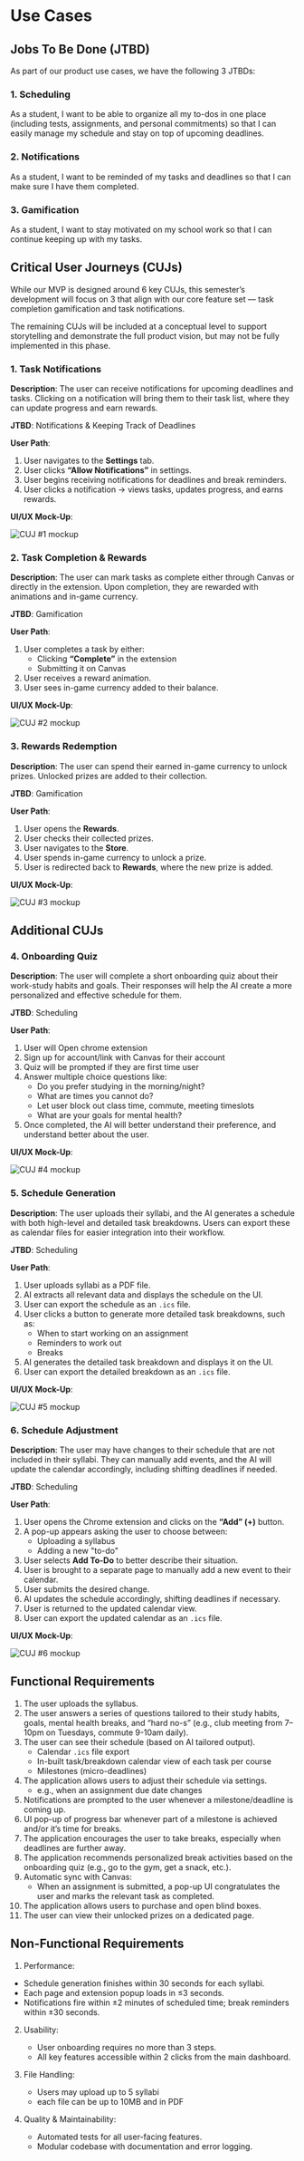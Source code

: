 # Use Cases

## Jobs To Be Done (JTBD)

As part of our product use cases, we have the following 3 JTBDs:

### 1. Scheduling
As a student, I want to be able to organize all my to-dos in one place (including tests, assignments, and personal commitments) so that I can easily manage my schedule and stay on top of upcoming deadlines.

### 2. Notifications
As a student, I want to be reminded of my tasks and deadlines so that I can make sure I have them completed.

### 3. Gamification
As a student, I want to stay motivated on my school work so that I can continue keeping up with my tasks.

## Critical User Journeys (CUJs)

While our MVP is designed around 6 key CUJs, this semester’s development will focus on 3 that align with our core feature set — task completion gamification and task notifications.

The remaining CUJs will be included at a conceptual level to support storytelling and demonstrate the full product vision, but may not be fully implemented in this phase.

### 1. Task Notifications
**Description**: The user can receive notifications for upcoming deadlines and tasks. Clicking on a notification will bring them to their task list, where they can update progress and earn rewards.  

**JTBD**: Notifications & Keeping Track of Deadlines  

**User Path**:  
1. User navigates to the **Settings** tab.  
2. User clicks **“Allow Notifications”** in settings.  
3. User begins receiving notifications for deadlines and break reminders.  
4. User clicks a notification → views tasks, updates progress, and earns rewards.  

**UI/UX Mock-Up**:  

![CUJ #1 mockup](./cuj_mockups/cuj_figma_01.png)  

### 2. Task Completion & Rewards
**Description**: The user can mark tasks as complete either through Canvas or directly in the extension. Upon completion, they are rewarded with animations and in-game currency.  

**JTBD**: Gamification  

**User Path**:  
1. User completes a task by either:  
   - Clicking **“Complete”** in the extension  
   - Submitting it on Canvas  
2. User receives a reward animation.  
3. User sees in-game currency added to their balance.  

**UI/UX Mock-Up**:  

![CUJ #2 mockup](./cuj_mockups/cuj_figma_02.png)

### 3. Rewards Redemption
**Description**: The user can spend their earned in-game currency to unlock prizes. Unlocked prizes are added to their collection.  

**JTBD**: Gamification  

**User Path**:  
1. User opens the **Rewards**.  
2. User checks their collected prizes.  
3. User navigates to the **Store**.  
4. User spends in-game currency to unlock a prize.  
5. User is redirected back to **Rewards**, where the new prize is added.  

**UI/UX Mock-Up**:  

![CUJ #3 mockup](./cuj_mockups/cuj_figma_03.png)  

## Additional CUJs

### 4. Onboarding Quiz
**Description**: The user will complete a short onboarding quiz about their work-study habits and goals. Their responses will help the AI create a more personalized and effective schedule for them.

**JTBD**: Scheduling

**User Path**:
   1. User will Open chrome extension
   2. Sign up for account/link with Canvas for their account
   3. Quiz will be prompted if they are first time user
   4. Answer multiple choice questions like:
      - Do you prefer studying in the morning/night?
      - What are times you cannot do?
      - Let user block out class time, commute, meeting timeslots 
      - What are your goals for mental health?
   5. Once completed, the AI will better understand their preference, and understand better about the user.  

**UI/UX Mock-Up**:  

![CUJ #4 mockup](./cuj_mockups/cuj_04.png)

### 5. Schedule Generation
**Description**: The user uploads their syllabi, and the AI generates a schedule with both high-level and detailed task breakdowns. Users can export these as calendar files for easier integration into their workflow.  

**JTBD**: Scheduling

**User Path**:  
1. User uploads syllabi as a PDF file.  
2. AI extracts all relevant data and displays the schedule on the UI.  
3. User can export the schedule as an `.ics` file.  
4. User clicks a button to generate more detailed task breakdowns, such as:  
   - When to start working on an assignment  
   - Reminders to work out  
   - Breaks  
5. AI generates the detailed task breakdown and displays it on the UI.  
6. User can export the detailed breakdown as an `.ics` file.  

**UI/UX Mock-Up**:  

![CUJ #5 mockup](./cuj_mockups/cuj_05.png)  

### 6. Schedule Adjustment
**Description**: The user may have changes to their schedule that are not included in their syllabi. They can manually add events, and the AI will update the calendar accordingly, including shifting deadlines if needed.  

**JTBD**: Scheduling

**User Path**:  
1. User opens the Chrome extension and clicks on the **“Add” (+)** button.  
2. A pop-up appears asking the user to choose between:  
   - Uploading a syllabus  
   - Adding a new "to-do"
3. User selects **Add To-Do** to better describe their situation.  
4. User is brought to a separate page to manually add a new event to their calendar.  
5. User submits the desired change.  
6. AI updates the schedule accordingly, shifting deadlines if necessary.  
7. User is returned to the updated calendar view.  
8. User can export the updated calendar as an `.ics` file.  

**UI/UX Mock-Up**:  

![CUJ #6 mockup](./cuj_mockups/cuj_06.png)  

## Functional Requirements  

1. The user uploads the syllabus.  
2. The user answers a series of questions tailored to their study habits, goals, mental health breaks, and “hard no-s” (e.g., club meeting from 7–10pm on Tuesdays, commute 9-10am daily).  
3. The user can see their schedule (based on AI tailored output).  
   - Calendar `.ics` file export  
   - In-built task/breakdown calendar view of each task per course  
   - Milestones (micro-deadlines)  
4. The application allows users to adjust their schedule via settings.  
   - e.g., when an assignment due date changes  
5. Notifications are prompted to the user whenever a milestone/deadline is coming up.  
6. UI pop-up of progress bar whenever part of a milestone is achieved and/or it’s time for breaks.  
7. The application encourages the user to take breaks, especially when deadlines are further away.  
8. The application recommends personalized break activities based on the onboarding quiz (e.g., go to the gym, get a snack, etc.).  
9. Automatic sync with Canvas:  
   - When an assignment is submitted, a pop-up UI congratulates the user and marks the relevant task as completed.  
10. The application allows users to purchase and open blind boxes.  
11. The user can view their unlocked prizes on a dedicated page.  

## Non-Functional Requirements  

1.  Performance:
   - Schedule generation finishes within 30 seconds for each syllabi.
   - Each page and extension popup loads in ≤3 seconds.
   - Notifications fire within ±2 minutes of scheduled time; break reminders within ±30 seconds.

2. Usability:
   - User onboarding requires no more than 3 steps.
   - All key features accessible within 2 clicks from the main dashboard.

3. File Handling:
   - Users may upload up to 5 syllabi
   - each file can be up to 10MB and in PDF

4. Quality & Maintainability:
   - Automated tests for all user-facing features.
   - Modular codebase with documentation and error logging.
